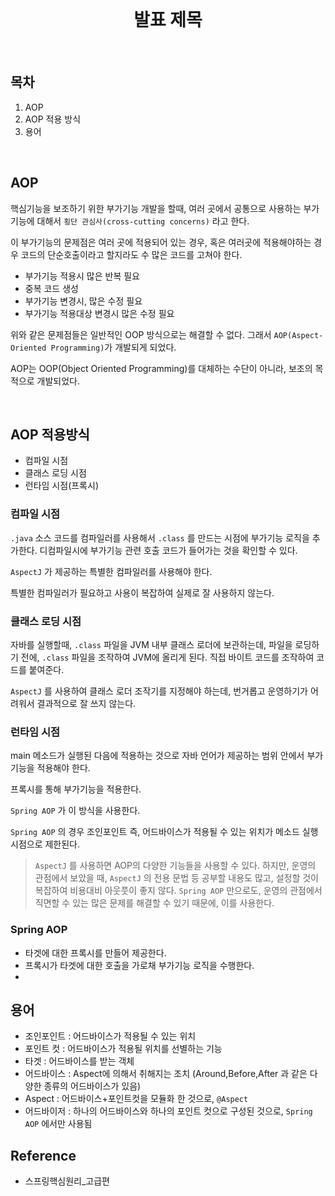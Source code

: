 <div align="center">
<br />
<h1>발표 제목</h1>
<br />
</div>

## 목차

1. AOP
2. AOP 적용 방식
3. 용어

<br />

<div id="1"></div>

## AOP

핵심기능을 보조하기 위한 부가기능 개발을 할때, 여러 곳에서 공통으로 사용하는 부가기능에 대해서 `횡단 관심사(cross-cutting concerns)` 라고 한다.

이 부가기능의 문제점은 여러 곳에 적용되어 있는 경우, 혹은 여러곳에 적용해야하는 경우 코드의 단순호출이라고 할지라도 수 많은 코드를 고쳐야 한다.

- 부가기능 적용시 많은 반복 필요
- 중복 코드 생성
- 부가기능 변경시, 많은 수정 필요
- 부가기능 적용대상 변경시 많은 수정 필요

위와 같은 문제점들은 일반적인 OOP 방식으로는 해결할 수 없다. 그래서 `AOP(Aspect-Oriented Programming)`가 개발되게 되었다.

AOP는 OOP(Object Oriented Programming)를 대체하는 수단이 아니라, 보조의 목적으로 개발되었다.

<br />

<div id="2"></div>

## AOP 적용방식

- 컴파일 시점
- 클래스 로딩 시점
- 런타임 시점(프록시)

### 컴파일 시점

`.java` 소스 코드를 컴파일러를 사용해서 `.class` 를 만드는 시점에 부가기능 로직을 추가한다. 디컴파일시에 부가기능 관련 호출 코드가 들어가는 것을 확인할 수 있다.

`AspectJ` 가 제공하는 특별한 컴파일러를 사용해야 한다.

특별한 컴파일러가 필요하고 사용이 복잡하여 실제로 잘 사용하지 않는다.

### 클래스 로딩 시점

자바를 실행할때, `.class` 파일을 JVM 내부 클래스 로더에 보관하는데, 파일을 로딩하기 전에, `.class` 파일을 조작하여 JVM에 올리게 된다. 직접 바이트 코드를 조작하여 코드를 붙여준다.

`AspectJ` 를 사용하여 클래스 로더 조작기를 지정해야 하는데, 번거롭고 운영하기가 어려워서 결과적으로 잘 쓰지 않는다.

### 런타임 시점

main 메소드가 실행된 다음에 적용하는 것으로 자바 언어가 제공하는 범위 안에서 부가기능을 적용해야 한다.

프록시를 통해 부가기능을 적용한다.

`Spring AOP` 가 이 방식을 사용한다.

`Spring AOP` 의 경우 조인포인트 즉, 어드바이스가 적용될 수 있는 위치가 메소드 실행 시점으로 제한된다.

> `AspectJ` 를 사용하면 AOP의 다양한 기능들을 사용할 수 있다. 하지만, 운영의 관점에서 보았을 때, `AspectJ` 의 전용 문법 등 공부할 내용도 많고, 설정할 것이 복잡하여 비용대비 아웃풋이 좋지 않다.
> `Spring AOP` 만으로도, 운영의 관점에서 직면할 수 있는 많은 문제를 해결할 수 있기 때문에, 이를 사용한다.

### Spring AOP

- 타겟에 대한 프록시를 만들어 제공한다.
- 프록시가 타겟에 대한 호출을 가로채 부가기능 로직을 수행한다.
- <br />

<div id="3"></div>

## 용어

- 조인포인트 : 어드바이스가 적용될 수 있는 위치
- 포인트 컷 : 어드바이스가 적용될 위치를 선별하는 기능
- 타겟 : 어드바이스를 받는 객체
- 어드바이스 : Aspect에 의해서 취해지는 조치 (Around,Before,After 과 같은 다양한 종류의 어드바이스가 있음)
- Aspect : 어드바이스+포인트컷을 모듈화 한 것으로, `@Aspect`
- 어드바이저 : 하나의 어드바이스와 하나의 포인트 컷으로 구성된 것으로, `Spring AOP` 에서만 사용됨

## Reference

- 스프링핵심원리\_고급편
